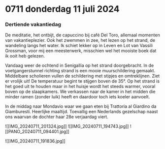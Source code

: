 # 0711 donderdag 11 juli 2024
### Dertiende vakantiedag
De meditatie, het ontbijt, de capuccino bij café Del Toro, allemaal momenten van vakantieplezier. Ook het zwemmen in zee, het lezen op het strand, de wandeling langs het water. Ik schiet lekker op in Leven en Lot van Vassili Grossman, voor mij een meesterwerk, misschien wel het mooiste boek dat ik ooit heb gelezen. 

Vandaag weer de ochtend in Senigallia op het strand doorgebracht. In de voetgangerstunnel richting strand is een mooie muurschildering gemaakt. Middelbare scholieren vullen de schildering met stipjes en omtreklijnen. Ziet er vrolijk uit! De temperatuur begint te stijgen boven de 35°. Op het strand is het goed uit te houden maar in het huisje wordt het steeds warmer, vooral boven op de slaapkamers. We verkassen naar de kamer in het midden die minder ramen (zonder luik) heeft en daardoor toch iets koeler aanvoelt. 

In de middag naar Mondavio waar we gaan eten bij Trattoria al Giardino da Giamburesti. Heerlijke maaltijd. Toevallig een Nederlands gezelschap naast ons waarvan de dochter haar 28e verjaardag viert. 

![[IMG_20240711_201324.jpg]]
![[IMG_20240711_194743.jpg]]
![[PANO_20240711_094401.jpg]]

![[IMG_20240711_191836.jpg]]
